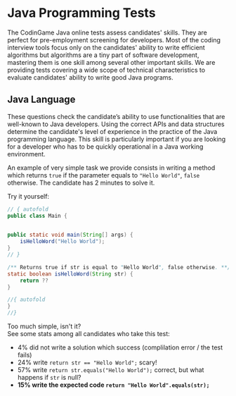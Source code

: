 # Java Programming Tests

The CodinGame Java online tests assess candidates' skills. They are perfect for pre-employment screening for developers. Most of the coding interview tools focus only on the candidates' ability to write efficient algorithms but algorithms are a tiny part of software development, mastering them is one skill among several other important skills. We are providing tests covering a wide scope of technical characteristics to evaluate candidates' ability to write good Java programs.

## Java Language
These questions check the candidate’s ability to use functionalities that are well-known to Java developers. Using the correct APIs and data structures determine the candidate's level of experience in the practice of the Java programming language. This skill is particularly important if you are looking for a developer who has to be quickly operational in a Java working environment.

An example of very simple task we provide consists in writing a method which returns `true` if the parameter equals to `"Hello World"`, `false` otherwise. The candidate has 2 minutes to solve it.

Try it yourself:
```java runnable
// { autofold
public class Main {

    
public static void main(String[] args) {
    isHelloWord("Hello World");
}
// }

/** Returns true if str is equal to "Hello World", false otherwise. **/
static boolean isHelloWord(String str) {
    return ??
}

//{ autofold
}
//}
```

Too much simple, isn't it?  
See some stats among all candidates who take this test:
- 4% did not write a solution which success (complilation error / the test fails)
- 24% write `return str == "Hello World";` scary!
- 57% write `return str.equals("Hello World");` correct, but what happens if `str` is null?
- **15% write the expected code `return "Hello World".equals(str);`**

